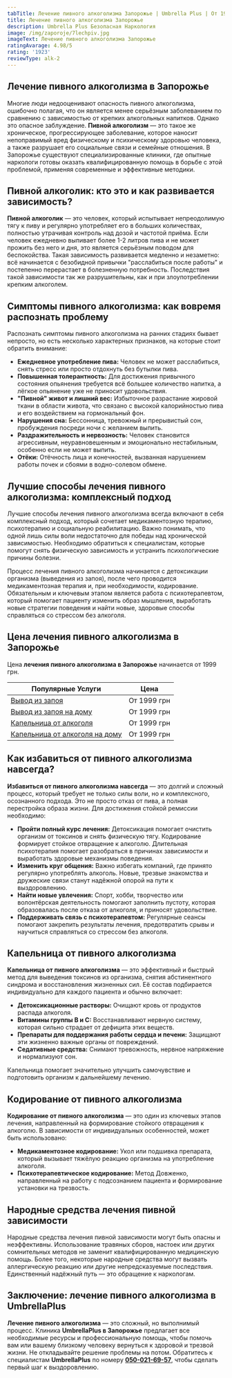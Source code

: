 ```yaml
---
tabTitle: Лечение пивного алкоголизма Запорожье | Umbrella Plus | От 1999 грн
title: Лечение пивного алкоголизма Запорожье
description: Umbrella Plus Безопасная Наркология
image: /img/zaporoje/7lechpiv.jpg
imageText: Лечение пивного алкоголизма Запорожье
ratingAvarage: 4.98/5
rating: '1923'
reviewType: alk-2
---
```


## Лечение пивного алкоголизма в Запорожье

Многие люди недооценивают опасность пивного алкоголизма, ошибочно полагая, что он является менее серьёзным заболеванием по сравнению с зависимостью от крепких алкогольных напитков. Однако это опасное заблуждение. **Пивной алкоголизм** — это такое же хроническое, прогрессирующее заболевание, которое наносит непоправимый вред физическому и психическому здоровью человека, а также разрушает его социальные связи и семейные отношения. В Запорожье существуют специализированные клиники, где опытные наркологи готовы оказать квалифицированную помощь в борьбе с этой проблемой, применяя современные и эффективные методики.

## Пивной алкоголик: кто это и как развивается зависимость?

**Пивной алкоголик** — это человек, который испытывает непреодолимую тягу к пиву и регулярно употребляет его в больших количествах, полностью утрачивая контроль над дозой и частотой приёма. Если человек ежедневно выпивает более 1-2 литров пива и не может прожить без него и дня, это является серьёзным поводом для беспокойства. Такая зависимость развивается медленно и незаметно: всё начинается с безобидной привычки "расслабиться после работы" и постепенно перерастает в болезненную потребность. Последствия такой зависимости так же разрушительны, как и при злоупотреблении крепким алкоголем.

## Симптомы пивного алкоголизма: как вовремя распознать проблему

Распознать симптомы пивного алкоголизма на ранних стадиях бывает непросто, но есть несколько характерных признаков, на которые стоит обратить внимание:

* **Ежедневное употребление пива:** Человек не может расслабиться, снять стресс или просто отдохнуть без бутылки пива.
* **Повышенная толерантность:** Для достижения привычного состояния опьянения требуется всё большее количество напитка, а лёгкое опьянение уже не приносит удовольствия.
* **"Пивной" живот и лишний вес:** Избыточное разрастание жировой ткани в области живота, что связано с высокой калорийностью пива и его воздействием на гормональный фон.
* **Нарушения сна:** Бессонница, тревожный и прерывистый сон, пробуждения посреди ночи с желанием выпить.
* **Раздражительность и нервозность:** Человек становится агрессивным, неуравновешенным и эмоционально нестабильным, особенно если не может выпить.
* **Отёки:** Отёчность лица и конечностей, вызванная нарушением работы почек и сбоями в водно-солевом обмене.

## Лучшие способы лечения пивного алкоголизма: комплексный подход

Лучшие способы лечения пивного алкоголизма всегда включают в себя комплексный подход, который сочетает медикаментозную терапию, психотерапию и социальную реабилитацию. Важно понимать, что одной лишь силы воли недостаточно для победы над хронической зависимостью. Необходимо обратиться к специалистам, которые помогут снять физическую зависимость и устранить психологические причины болезни.

Процесс лечения пивного алкоголизма начинается с детоксикации организма (выведения из запоя), после чего проводится медикаментозная терапия и, при необходимости, кодирование. Обязательным и ключевым этапом является работа с психотерапевтом, который помогает пациенту изменить образ мышления, выработать новые стратегии поведения и найти новые, здоровые способы справляться со стрессом без алкоголя.

## Цена лечения пивного алкоголизма в Запорожье

Цена **лечения пивного алкоголизма в Запорожье** начинается от 1999 грн.

| Популярные Услуги                                                                                                  | Цена        |
| ------------------------------------------------------------------------------------------------------------------ | ----------- |
| [Вывод из запоя](https://umbrella-plus.com.ua/zaporozie/vivod-iz-zapoia-zaparoje/)                                 | От 1999 грн |
| [Вывод из запоя на дому](https://umbrella-plus.com.ua/zaporozie/vivod-iz-zapoia-na-domy-zaporozhye/)               | От 1999 грн |
| [Капельница от алкоголя](https://umbrella-plus.com.ua/zaporozie/kapelnica_ot_alkogola_zaporozhye/)                 | От 1999 грн |
| [Капельница от алкоголя на дому](https://umbrella-plus.com.ua/zaporozie/kapelnica_ot_alkogola_na_domy_zaporozhye/) | От 1999 грн |

## Как избавиться от пивного алкоголизма навсегда?

**Избавиться от пивного алкоголизма навсегда** — это долгий и сложный процесс, который требует не только силы воли, но и комплексного, осознанного подхода. Это не просто отказ от пива, а полная перестройка образа жизни. Для достижения стойкой ремиссии необходимо:

* **Пройти полный курс лечения:** Детоксикация помогает очистить организм от токсинов и снять физическую тягу. Кодирование формирует стойкое отвращение к алкоголю. Длительная психотерапия помогает разобраться в причинах зависимости и выработать здоровые механизмы поведения.
* **Изменить круг общения:** Важно избегать компаний, где принято регулярно употреблять алкоголь. Новые, трезвые знакомства и дружеские связи станут надёжной опорой на пути к выздоровлению.
* **Найти новые увлечения:** Спорт, хобби, творчество или волонтёрская деятельность помогают заполнить пустоту, которая образовалась после отказа от алкоголя, и приносят удовольствие.
* **Поддерживать связь с психотерапевтом:** Регулярные сеансы помогают закрепить результаты лечения, предотвратить срывы и научиться справляться со стрессом без алкоголя.

## Капельница от пивного алкоголизма

**Капельница от пивного алкоголизма** — это эффективный и быстрый метод для выведения токсинов из организма, снятия абстинентного синдрома и восстановления жизненных сил. Её состав подбирается индивидуально для каждого пациента и обычно включает:

* **Детоксикационные растворы:** Очищают кровь от продуктов распада алкоголя.
* **Витамины группы В и С:** Восстанавливают нервную систему, которая сильно страдает от дефицита этих веществ.
* **Препараты для поддержания работы сердца и печени:** Защищают эти жизненно важные органы от повреждений.
* **Седативные средства:** Снимают тревожность, нервное напряжение и нормализуют сон.

Капельница помогает значительно улучшить самочувствие и подготовить организм к дальнейшему лечению.

## Кодирование от пивного алкоголизма

**Кодирование от пивного алкоголизма** — это один из ключевых этапов лечения, направленный на формирование стойкого отвращения к алкоголю. В зависимости от индивидуальных особенностей, может быть использовано:

* **Медикаментозное кодирование:** Укол или подшивка препарата, который вызывает тяжёлую реакцию организма на употребление алкоголя.
* **Психотерапевтическое кодирование:** Метод Довженко, направленный на работу с подсознанием пациента и формирование установки на трезвость.

## Народные средства лечения пивной зависимости

Народные средства лечения пивной зависимости могут быть опасны и неэффективны. Использование травяных сборов, настоек или других сомнительных методов не заменит квалифицированную медицинскую помощь. Более того, некоторые народные средства могут вызвать аллергическую реакцию или другие непредсказуемые последствия. Единственный надёжный путь — это обращение к наркологам.

## Заключение: лечение пивного алкоголизма в UmbrellaPlus

**Лечение пивного алкоголизма** — это сложный, но выполнимый процесс. Клиника **UmbrellaPlus в Запорожье** предлагает все необходимые ресурсы и профессиональную помощь, чтобы помочь вам или вашему близкому человеку вернуться к здоровой и трезвой жизни. Не откладывайте решение проблемы на потом. Обратитесь к специалистам **UmbrellaPlus** по номеру **[050-021-69-57](tel:0500216957)**, чтобы сделать первый шаг к выздоровлению.
